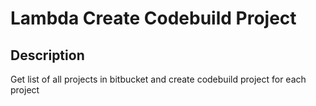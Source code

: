 # Lambda Create Codebuild Project

## Description

Get list of all projects in bitbucket and create codebuild project for each project
